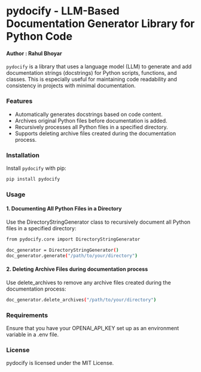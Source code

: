 # pydocify - LLM-Based Documentation Generator Library for Python Code

#### Author : Rahul Bhoyar

`pydocify` is a library that uses a language model (LLM) to generate and add documentation strings (docstrings) for Python scripts, functions, and classes. This is especially useful for maintaining code readability and consistency in projects with minimal documentation.

### Features
- Automatically generates docstrings based on code content.
- Archives original Python files before documentation is added.
- Recursively processes all Python files in a specified directory.
- Supports deleting archive files created during the documentation process.

### Installation
Install `pydocify` with pip:

```bash
pip install pydocify
```

### Usage

#### 1. Documenting All Python Files in a Directory
Use the DirectoryStringGenerator class to recursively document all Python files in a specified directory:

```bash
from pydocify.core import DirectoryStringGenerator

doc_generator = DirectoryStringGenerator()
doc_generator.generate("/path/to/your/directory")
```
#### 2. Deleting Archive Files during documentation process
Use delete_archives to remove any archive files created during the documentation process:

```bash
doc_generator.delete_archives("/path/to/your/directory")
```

### Requirements
Ensure that you have your OPENAI_API_KEY set up as an environment variable in a .env file.

### License
pydocify is licensed under the MIT License.